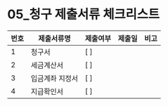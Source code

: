 # 05_청구 제출서류 체크리스트

| 번호 | 제출서류명           | 제출여부 | 제출일   | 비고         |
|------|----------------------|----------|----------|--------------|
| 1    | 청구서               | [ ]      |          |              |
| 2    | 세금계산서           | [ ]      |          |              |
| 3    | 입금계좌 지정서      | [ ]      |          |              |
| 4    | 지급확인서           | [ ]      |          |              | 